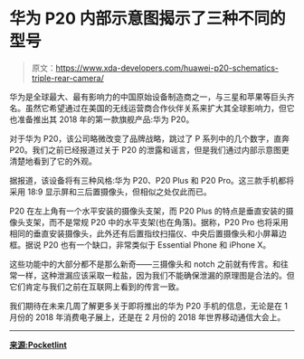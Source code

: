 # 华为 P20 内部示意图揭示了三种不同的型号

> 原文：<https://www.xda-developers.com/huawei-p20-schematics-triple-rear-camera/>

华为是全球最大、最有影响力的中国原始设备制造商之一，与三星和苹果等巨头齐名。虽然它希望通过在美国的无线运营商合作伙伴关系来扩大其全球影响力，但它也准备推出其 2018 年的第一款旗舰产品:华为 P20。

对于华为 P20，该公司略微改变了品牌战略，跳过了 P 系列中的几个数字，直奔 P20。我们之前已经报道过关于 P20 的泄露和谣言，但是我们通过内部示意图更清楚地看到了它的外观。

据报道，该设备将有三种风格:华为 P20、P20 Plus 和 P20 Pro。这三款手机都将采用 18:9 显示屏和三后置摄像头，但相似之处仅此而已。

P20 在左上角有一个水平安装的摄像头支架，而 P20 Plus 的特点是垂直安装的摄像头支架，而不是常规 P20 中的水平支架(也在角落)。据称，P20 Pro 也将采用相同的垂直安装摄像头，此外还有后置指纹扫描仪、中央后置摄像头和小屏幕边框。据说 P20 也有一个缺口，非常类似于 Essential Phone 和 iPhone X。

这些功能中的大部分都不是那么新奇——三摄像头和 notch 之前就有传言。和往常一样，这种泄漏应该采取一粒盐，因为我们不能确保泄漏的原理图是合法的。但它们肯定与我们之前在互联网上看到的传言一致。

我们期待在未来几周了解更多关于即将推出的华为 P20 手机的信息，无论是在 1 月份的 2018 年消费电子展上，还是在 2 月份的 2018 年世界移动通信大会上。

* * *

[**来源:Pocketlint**](https://www.pocket-lint.com/phones/news/huawei/143187-trio-of-huawei-p20-schematics-show-three-different-models-with-triple-cameras)